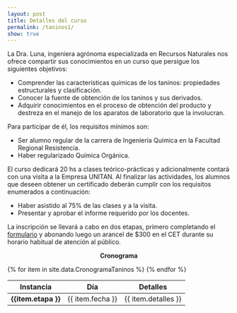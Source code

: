 ```yaml
---
layout: post
title: Detalles del curso
permalink: /taninos1/
show: true
---
```


La Dra. Luna, ingeniera agrónoma especializada en Recursos Naturales nos ofrece
compartir sus conocimientos en un curso que persigue los siguientes objetivos:

 - Comprender las características químicas de los taninos: propiedades estructurales y clasificación.
 - Conocer la fuente de obtención de los taninos y sus derivados.
 - Adquirir conocimientos en el proceso de obtención del producto y
 destreza en el manejo de los aparatos de laboratorio que la involucran.

Para participar de él, los requisitos mínimos son:

- Ser alumno regular de la carrera de Ingeniería Química en la Facultad Regional
Resistencia.
- Haber regularizado Química Orgánica.

El curso dedicará 20 hs a clases teórico-prácticas y adicionalmente contará con
una visita a la Empresa UNITAN. Al finalizar las actividades, los alumnos
que deseen obtener un certificado deberán cumplir con los requisitos enumerados a
continuación:

- Haber asistido al 75% de las clases y a la visita.
- Presentar y aprobar el informe requerido por los docentes.

La inscripción se llevará a cabo en dos etapas, primero completando el [formulario][inscripción] y
abonando luego un arancel de $300 en el CET durante su horario habitual de atención al público.

<p style="text-align: center"><strong>Cronograma</strong></p>

<table>
<thead>
  <tr>
    <th>Instancia</th>
    <th>Día</th>
    <th>Detalles</th>
  </tr>
</thead>
<tbody>
  {% for item in site.data.CronogramaTaninos %}
  <tr>
    <td><strong>{{item.etapa }}</strong></td>
    <td>{{ item.fecha }}</td>
    <td>{{ item.detalles }}</td>
  </tr>
  {% endfor %}
</tbody>
</table>

[inscripción]: https://docs.google.com/forms/d/e/1FAIpQLScODaliUsp5UPj-Ru0YA1pHW9rqEcXUKaaRmfTmVYsDVAn8pw/viewform?usp=sf_link
